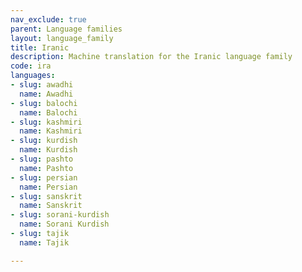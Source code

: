 ```yaml
---
nav_exclude: true
parent: Language families
layout: language_family
title: Iranic
description: Machine translation for the Iranic language family
code: ira
languages:
- slug: awadhi
  name: Awadhi
- slug: balochi
  name: Balochi
- slug: kashmiri
  name: Kashmiri
- slug: kurdish
  name: Kurdish
- slug: pashto
  name: Pashto
- slug: persian
  name: Persian
- slug: sanskrit
  name: Sanskrit
- slug: sorani-kurdish
  name: Sorani Kurdish
- slug: tajik
  name: Tajik

---
```


